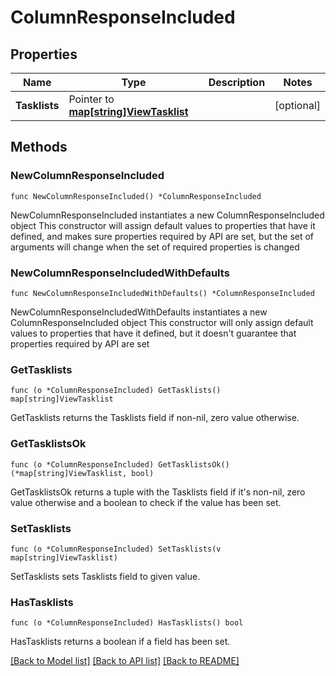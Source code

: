 # ColumnResponseIncluded

## Properties

Name | Type | Description | Notes
------------ | ------------- | ------------- | -------------
**Tasklists** | Pointer to [**map[string]ViewTasklist**](ViewTasklist.md) |  | [optional] 

## Methods

### NewColumnResponseIncluded

`func NewColumnResponseIncluded() *ColumnResponseIncluded`

NewColumnResponseIncluded instantiates a new ColumnResponseIncluded object
This constructor will assign default values to properties that have it defined,
and makes sure properties required by API are set, but the set of arguments
will change when the set of required properties is changed

### NewColumnResponseIncludedWithDefaults

`func NewColumnResponseIncludedWithDefaults() *ColumnResponseIncluded`

NewColumnResponseIncludedWithDefaults instantiates a new ColumnResponseIncluded object
This constructor will only assign default values to properties that have it defined,
but it doesn't guarantee that properties required by API are set

### GetTasklists

`func (o *ColumnResponseIncluded) GetTasklists() map[string]ViewTasklist`

GetTasklists returns the Tasklists field if non-nil, zero value otherwise.

### GetTasklistsOk

`func (o *ColumnResponseIncluded) GetTasklistsOk() (*map[string]ViewTasklist, bool)`

GetTasklistsOk returns a tuple with the Tasklists field if it's non-nil, zero value otherwise
and a boolean to check if the value has been set.

### SetTasklists

`func (o *ColumnResponseIncluded) SetTasklists(v map[string]ViewTasklist)`

SetTasklists sets Tasklists field to given value.

### HasTasklists

`func (o *ColumnResponseIncluded) HasTasklists() bool`

HasTasklists returns a boolean if a field has been set.


[[Back to Model list]](../README.md#documentation-for-models) [[Back to API list]](../README.md#documentation-for-api-endpoints) [[Back to README]](../README.md)


